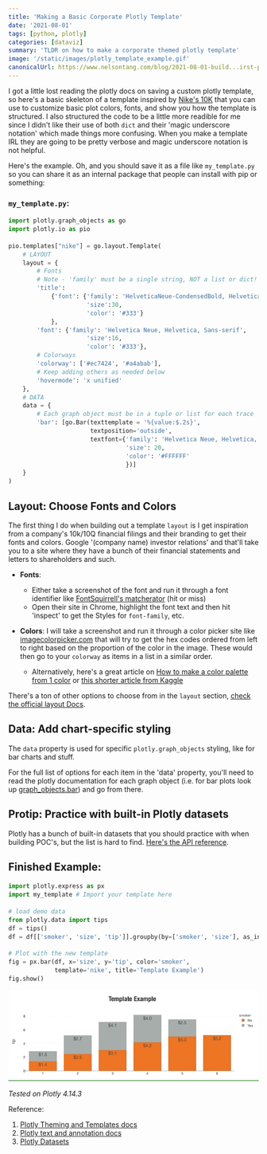 ```yaml
---
title: 'Making a Basic Corporate Plotly Template'
date: '2021-08-01'
tags: [python, plotly]
categories: [dataviz]
summary: 'TLDR on how to make a corporate themed plotly template'
image: '/static/images/plotly_template_example.gif'
canonicalUrl: https://www.nelsontang.com/blog/2021-08-01-build...irst-plotly-template
---
```


I got a little lost reading the plotly docs on saving a custom plotly template, so here's a basic skeleton of a template inspired by [Nike's 10K](https://investors.nike.com/investors/news-events-and-reports/default.aspx) that you can use to customize basic plot colors, fonts, and show you how the template is structured. I also structured the code to be a little more readible for me since I didn't like their use of both `dict` and their 'magic underscore notation' which made things more confusing. When you make a template IRL they are going to be pretty verbose and magic underscore notation is not helpful.

Here's the example. Oh, and you should save it as a file like `my_template.py` so you can share it as an internal package that people can install with pip or something:

### `my_template.py`:

```python
import plotly.graph_objects as go
import plotly.io as pio

pio.templates["nike"] = go.layout.Template(
    # LAYOUT
    layout = {
        # Fonts
        # Note - 'family' must be a single string, NOT a list or dict!
        'title':
            {'font': {'family': 'HelveticaNeue-CondensedBold, Helvetica, Sans-serif',
                      'size':30,
                      'color': '#333'}
            },
        'font': {'family': 'Helvetica Neue, Helvetica, Sans-serif',
                      'size':16,
                      'color': '#333'},
        # Colorways
        'colorway': ['#ec7424', '#a4abab'],
        # Keep adding others as needed below
        'hovermode': 'x unified'
    },
    # DATA
    data = {
        # Each graph object must be in a tuple or list for each trace
        'bar': [go.Bar(texttemplate = '%{value:$.2s}',
                       textposition='outside',
                       textfont={'family': 'Helvetica Neue, Helvetica, Sans-serif',
                                 'size': 20,
                                 'color': '#FFFFFF'
                                 })]
    }
)
```

## Layout: Choose Fonts and Colors

The first thing I do when building out a template `layout` is I get inspiration from a company's 10k/10Q financial filings and their branding to get their fonts and colors. Google '(company name) investor relations' and that'll take you to a site where they have a bunch of their financial statements and letters to shareholders and such.

- **Fonts**:

  - Either take a screenshot of the font and run it through a font identifier like [FontSquirrell's matcherator](https://www.fontsquirrel.com/matcherator) (hit or miss)
  - Open their site in Chrome, highlight the font text and then hit 'inspect' to get the Styles for `font-family`, etc.

- **Colors**: I will take a screenshot and run it through a color picker site like [imagecolorpicker.com](https://imagecolorpicker.com) that will try to get the hex codes ordered from left to right based on the proportion of the color in the image. These would then go to your `colorway` as items in a list in a similar order.
  - Alternatively, here's a great article on [How to make a color palette from 1 color](https://medium.com/@greggunn/how-to-make-your-own-color-palettes-712959fbf021) or [this shorter article from Kaggle](https://www.kaggle.com/competitions/AI4Code/discussion/327996)

There's a ton of other options to choose from in the `layout` section, [check the official layout Docs](https://plotly.com/python/reference/layout/).

## Data: Add chart-specific styling

The `data` property is used for specific `plotly.graph_objects` styling, like for bar charts and stuff.

For the full list of options for each item in the 'data' property, you'll need to read the plotly documentation for each graph object (i.e. for bar plots look up [graph_objects.bar](https://plotly.com/python-api-reference/generated/plotly.graph_objects.Bar.html)) and go from there.

## Protip: Practice with built-in Plotly datasets

Plotly has a bunch of built-in datasets that you should practice with when building POC's, but the list is hard to find. [Here's the API reference](https://plotly.com/python-api-reference/generated/plotly.data.html).

## Finished Example:

```python
import plotly.express as px
import my_template # Import your template here

# load demo data
from plotly.data import tips
df = tips()
df = df[['smoker', 'size', 'tip']].groupby(by=['smoker', 'size'], as_index=False).mean()

# Plot with the new template
fig = px.bar(df, x='size', y='tip', color='smoker',
             template='nike', title='Template Example')
fig.show()
```

![img](/static/images/plotly_template_example.gif)

_Tested on Plotly 4.14.3_

Reference:

1. [Plotly Theming and Templates docs](https://plotly.com/python/templates/)
2. [Plotly text and annotation docs](https://plotly.com/python/text-and-annotations/)
3. [Plotly Datasets](https://plotly.com/python-api-reference/generated/plotly.data.html)

